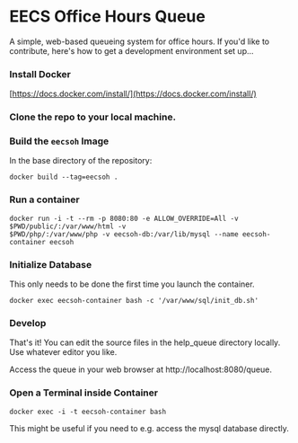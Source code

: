 # EECS Office Hours Queue
A simple, web-based queueing system for office hours. If you'd like to contribute, here's how to get a development environment set up...

### Install Docker

[https://docs.docker.com/install/](https://docs.docker.com/install/)

### Clone the repo to your local machine.

### Build the `eecsoh` Image

In the base directory of the repository:
```console
docker build --tag=eecsoh .
```

### Run a container

```console
docker run -i -t --rm -p 8080:80 -e ALLOW_OVERRIDE=All -v $PWD/public/:/var/www/html -v
$PWD/php/:/var/www/php -v eecsoh-db:/var/lib/mysql --name eecsoh-container eecsoh
```

### Initialize Database

This only needs to be done the first time you launch the container.

```console
docker exec eecsoh-container bash -c '/var/www/sql/init_db.sh'
```

### Develop
That's it! You can edit the source files in the help_queue directory locally. Use whatever editor you like.

Access the queue in your web browser at http://localhost:8080/queue.

### Open a Terminal inside Container

```console
docker exec -i -t eecsoh-container bash
```

This might be useful if you need to e.g. access the mysql database directly.


